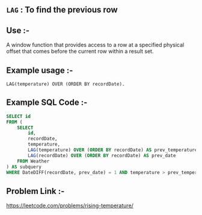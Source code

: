 ## `LAG` : To find the previous row

## Use :-
A window function that provides access to a row at a specified physical offset that comes before the current row within a result set.

## Example usage :-
`LAG(temperature) OVER (ORDER BY recordDate).`

## Example SQL Code :-
```sql
SELECT id 
FROM (
    SELECT 
        id, 
        recordDate, 
        temperature, 
        LAG(temperature) OVER (ORDER BY recordDate) AS prev_temperature, 
        LAG(recordDate) OVER (ORDER BY recordDate) AS prev_date
    FROM Weather
) AS subquery
WHERE DateDIFF(recordDate, prev_date) = 1 AND temperature > prev_temperature;
```
## Problem Link :-
https://leetcode.com/problems/rising-temperature/
